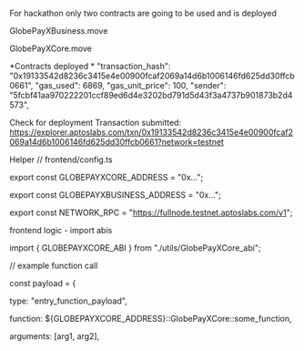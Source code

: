 For hackathon only two contracts are going to be used and is deployed

GlobePayXBusiness.move

GlobePayXCore.move

*Contracts deployed * "transaction_hash": "0x19133542d8236c3415e4e00900fcaf2069a14d6b1006146fd625dd30ffcb0661", "gas_used": 6869, "gas_unit_price": 100, "sender": "5fcbf41aa970222201ccf89ed6d4e3202bd791d5d43f3a4737b901873b2d4573",

Check for deployment Transaction submitted: https://explorer.aptoslabs.com/txn/0x19133542d8236c3415e4e00900fcaf2069a14d6b1006146fd625dd30ffcb0661?network=testnet

Helper // frontend/config.ts

export const GLOBEPAYXCORE_ADDRESS = "0x...";

export const GLOBEPAYXBUSINESS_ADDRESS = "0x...";

export const NETWORK_RPC = "https://fullnode.testnet.aptoslabs.com/v1";

frontend logic - import abis

import { GLOBEPAYXCORE_ABI } from "./utils/GlobePayXCore_abi";

// example function call

const payload = {

type: "entry_function_payload",

function: ${GLOBEPAYXCORE_ADDRESS}::GlobePayXCore::some_function,

arguments: [arg1, arg2],
